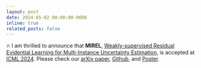 ```yaml
---
layout: post
date: 2024-05-02 00:00:00-0000
inline: true
related_posts: false
---
```


:fire: I am thrilled to announce that **MIREL**, [Weakly-supervised Residual Evidential Learning for Multi-Instance Uncertainty Estimation](https://openreview.net/forum?id=cxiqxDnrCx), is accepted at [ICML 2024](https://openreview.net/group?id=ICML.cc/2024/Conference). Please check our [arXiv paper](https://arxiv.org/abs/2405.04405), [Github](https://github.com/liupei101/MIREL), and [Poster](https://github.com/liupei101/MIREL/blob/main/docs/MIREL-Poster.png).